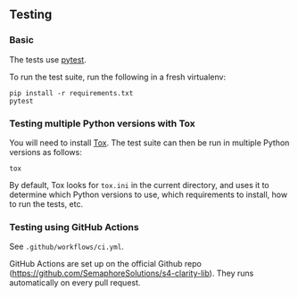 

## Testing

### Basic

The tests use [pytest](https://readthedocs.org/projects/pytest/).

To run the test suite, run the following in a fresh virtualenv:

    pip install -r requirements.txt
    pytest

### Testing multiple Python versions with Tox

You will need to install [Tox](https://tox.readthedocs.io/en/latest/).
The test suite can then be run in multiple Python versions as follows:

    tox

By default, Tox looks for `tox.ini` in the current directory, and uses it to determine
which Python versions to use, which requirements to install, how to run the tests, etc.

### Testing using GitHub Actions

See `.github/workflows/ci.yml`.

GitHub Actions are set up on the official Github repo (https://github.com/SemaphoreSolutions/s4-clarity-lib).
They runs automatically on every pull request.
